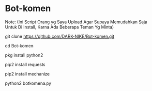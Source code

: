 # Bot-komen


Note: (Ini Script Orang yg Saya Upload Agar Supaya Memudahkan Saja Untuk Di Install, Karna Ada Beberapa Teman Yg Minta)


git clone https://github.com/DARK-NIKE/Bot-komen.git

cd Bot-komen

pkg install python2

pip2 install requests

pip2 install mechanize

python2 botkomena.py
